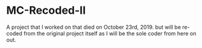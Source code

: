 # MC-Recoded-II
A project that I worked on that died on October 23rd, 2019. but will be re-coded from the original project itself as I will be the sole coder from here on out.
